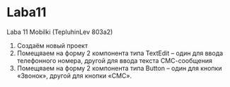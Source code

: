 # Laba11
Laba 11 Mobilki (TepluhinLev 803a2)
1) Создаём новый проект
2) Помещяаем на форму 2 компонента типа TextEdit – один для ввода
телефонного номера, другой для ввода текста СМС-сообщения
3) Помещяаем на форму 2 компонента типа Button – один для кнопки
«Звонок», другой для кнопки «СМС».
